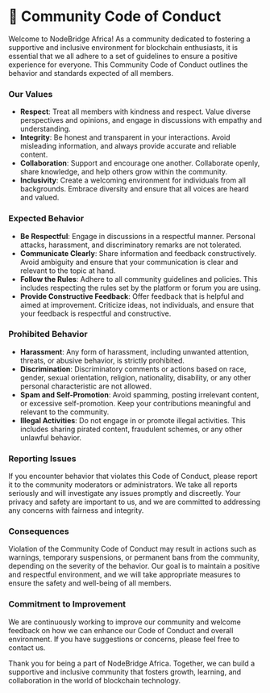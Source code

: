 # 🔔 Community Code of Conduct

Welcome to NodeBridge Africa! As a community dedicated to fostering a supportive and inclusive environment for blockchain enthusiasts, it is essential that we all adhere to a set of guidelines to ensure a positive experience for everyone. This Community Code of Conduct outlines the behavior and standards expected of all members.

### Our Values

* **Respect**: Treat all members with kindness and respect. Value diverse perspectives and opinions, and engage in discussions with empathy and understanding.
* **Integrity**: Be honest and transparent in your interactions. Avoid misleading information, and always provide accurate and reliable content.
* **Collaboration**: Support and encourage one another. Collaborate openly, share knowledge, and help others grow within the community.
* **Inclusivity**: Create a welcoming environment for individuals from all backgrounds. Embrace diversity and ensure that all voices are heard and valued.

### Expected Behavior

* **Be Respectful**: Engage in discussions in a respectful manner. Personal attacks, harassment, and discriminatory remarks are not tolerated.
* **Communicate Clearly**: Share information and feedback constructively. Avoid ambiguity and ensure that your communication is clear and relevant to the topic at hand.
* **Follow the Rules**: Adhere to all community guidelines and policies. This includes respecting the rules set by the platform or forum you are using.
* **Provide Constructive Feedback**: Offer feedback that is helpful and aimed at improvement. Criticize ideas, not individuals, and ensure that your feedback is respectful and constructive.

### Prohibited Behavior

* **Harassment**: Any form of harassment, including unwanted attention, threats, or abusive behavior, is strictly prohibited.
* **Discrimination**: Discriminatory comments or actions based on race, gender, sexual orientation, religion, nationality, disability, or any other personal characteristic are not allowed.
* **Spam and Self-Promotion**: Avoid spamming, posting irrelevant content, or excessive self-promotion. Keep your contributions meaningful and relevant to the community.
* **Illegal Activities**: Do not engage in or promote illegal activities. This includes sharing pirated content, fraudulent schemes, or any other unlawful behavior.

### Reporting Issues

If you encounter behavior that violates this Code of Conduct, please report it to the community moderators or administrators. We take all reports seriously and will investigate any issues promptly and discreetly. Your privacy and safety are important to us, and we are committed to addressing any concerns with fairness and integrity.

### Consequences

Violation of the Community Code of Conduct may result in actions such as warnings, temporary suspensions, or permanent bans from the community, depending on the severity of the behavior. Our goal is to maintain a positive and respectful environment, and we will take appropriate measures to ensure the safety and well-being of all members.

### Commitment to Improvement

We are continuously working to improve our community and welcome feedback on how we can enhance our Code of Conduct and overall environment. If you have suggestions or concerns, please feel free to contact us.

Thank you for being a part of NodeBridge Africa. Together, we can build a supportive and inclusive community that fosters growth, learning, and collaboration in the world of blockchain technology.
